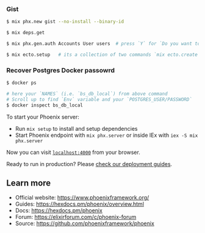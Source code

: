 ### Gist   
    
```bash
$ mix phx.new gist --no-install --binary-id

$ mix deps.get

$ mix phx.gen.auth Accounts User users  # press `Y` for `Do you want to create a LiveView based authentication system?` 

$ mix ecto.setup   # its a collection of two commands `mix ecto.create` and `mix ecto.migrate`
```    
     
### Recover Postgres Docker passowrd      
```bash
$ docker ps    

# here your `NAMES` (i.e. `bs_db_local`) from above command
# Scroll up to find `Env` variable and your `POSTGRES_USER/PASSWORD`
$ docker inspect bs_db_local   
```     
To start your Phoenix server:

  * Run `mix setup` to install and setup dependencies
  * Start Phoenix endpoint with `mix phx.server` or inside IEx with `iex -S mix phx.server`

Now you can visit [`localhost:4000`](http://localhost:4000) from your browser.

Ready to run in production? Please [check our deployment guides](https://hexdocs.pm/phoenix/deployment.html).

## Learn more

  * Official website: https://www.phoenixframework.org/
  * Guides: https://hexdocs.pm/phoenix/overview.html
  * Docs: https://hexdocs.pm/phoenix
  * Forum: https://elixirforum.com/c/phoenix-forum
  * Source: https://github.com/phoenixframework/phoenix
